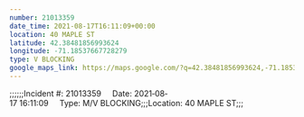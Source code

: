 ```yaml
---
number: 21013359
date_time: 2021-08-17T16:11:09+00:00
location: 40 MAPLE ST
latitude: 42.38481856993624
longitude: -71.18537667728279
type: V BLOCKING
google_maps_link: https://maps.google.com/?q=42.38481856993624,-71.18537667728279
---
```


;;;;;;Incident #: 21013359     Date: 2021‐08‐17 16:11:09     Type: M/V BLOCKING;;;Location: 40 MAPLE ST;;;
